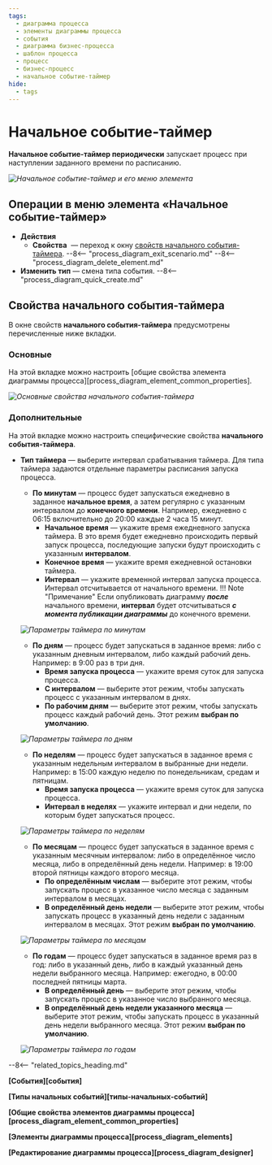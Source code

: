 ```yaml
---
tags:
  - диаграмма процесса
  - элементы диаграммы процесса
  - события
  - диаграмма бизнес-процесса
  - шаблон процесса
  - процесс
  - бизнес-процесс
  - начальное событие-таймер
hide:
  - tags
---
```


# Начальное событие-таймер

**Начальное событие-таймер периодически** запускает процесс при наступлении заданного времени по расписанию.

*![Начальное событие-таймер и его меню элемента](timer_start_event.png)*

## Операции в меню элемента «Начальное событие-таймер»

- **Действия**
    - **Свойства** <i class="fa-light fa-gear"></i> — переход к окну [свойств начального события-таймера](#свойства-начального-события-таймера).
    --8<-- "process_diagram_exit_scenario.md"
    --8<-- "process_diagram_delete_element.md"
- **Изменить тип** — смена типа события.
--8<-- "process_diagram_quick_create.md"

## Свойства начального события-таймера

В окне свойств **начального события-таймера** предусмотрены перечисленные ниже вкладки.

### Основные

На этой вкладке можно настроить [общие свойства элемента диаграммы процесса][process_diagram_element_common_properties].

*![Основные свойства начального события-таймера](timer_start_event_general_properties.png)*

### Дополнительные

На этой вкладке можно настроить специфические свойства **начального события-таймера**.

- **Тип таймера** — выберите интервал срабатывания таймера. Для типа таймера задаются отдельные параметры расписания запуска процесса.
    - **По минутам** — процесс будет запускаться ежедневно в заданное **начальное время**, а затем регулярно с указанным интервалом до **конечного времени**. Например, ежедневно с 06:15 включительно до 20:00 каждые 2 часа 15 минут.
        - **Начальное время** — укажите время ежедневного запуска таймера. В это время будет ежедневно происходить первый запуск процесса, последующие запуски будут происходить с указанным **интервалом**.
        - **Конечное время** — укажите время ежедневной остановки таймера.
        - **Интервал** — укажите временной интервал запуска процесса. Интервал отсчитывается от начального времени.
        !!! Note "Примечание"
            Если опубликовать диаграмму **_после_** начального времени, **интервал** будет отсчитываться **_с момента публикации диаграммы_** до конечного времени.

    *![Параметры таймера по минутам](timer_start_event_minutes.png)*

    - **По дням** — процесс будет запускаться в заданное время: либо с указанным дневным интервалом, либо каждый рабочий день. Например: в 9:00 раз в три дня.
        - **Время запуска процесса** — укажите время суток для запуска процесса.
        - **С интервалом** — выберите этот режим, чтобы запускать процесс с указанным интервалом в днях.
        - **По рабочим дням** — выберите этот режим, чтобы запускать процесс каждый рабочий день. Этот режим **выбран по умолчанию**.

    *![Параметры таймера по дням](timer_start_event_days.png)*

    - **По неделям** — процесс будет запускаться в заданное время с указанным недельным интервалом в выбранные дни недели. Например: в 15:00 каждую неделю по понедельникам, средам и пятницам.
        - **Время запуска процесса** — укажите время суток для запуска процесса.
        - **Интервал в неделях** — укажите интервал и дни недели, по которым будет запускаться процесс.

    *![Параметры таймера по неделям](timer_start_event_weeks.png)*

    - **По месяцам** — процесс будет запускаться в заданное время с указанным месячным интервалом: либо в определённое число месяца, либо в определённый день недели. Например: в 19:00 второй пятницы каждого второго месяца.
        - **По определённым числам** — выберите этот режим, чтобы запускать процесс в указанное число месяца с заданным интервалом в месяцах.
        - **В определённый день недели** — выберите этот режим, чтобы запускать процесс в указанный день недели с заданным интервалом в месяцах. Этот режим **выбран по умолчанию**.

    *![Параметры таймера по месяцам](timer_start_event_months.png)*

    - **По годам** — процесс будет запускаться в заданное время раз в год: либо в указанный день, либо в каждый указанный день недели выбранного месяца. Например: ежегодно, в 00:00 последней пятницы марта.
        - **В определённый день** — выберите этот режим, чтобы запускать процесс в указанное число выбранного месяца.
        - **В определённый день недели указанного месяца** — выберите этот режим, чтобы запускать процесс в указанный день недели выбранного месяца. Этот режим **выбран по умолчанию**.

    *![Параметры таймера по годам](timer_start_event_years.png)*

--8<-- "related_topics_heading.md"

**[События][события]**

**[Типы начальных событий][типы-начальных-событий]**

**[Общие свойства элементов диаграммы процесса][process_diagram_element_common_properties]**

**[Элементы диаграммы процесса][process_diagram_elements]**

**[Редактирование диаграммы процесса][process_diagram_designer]**
